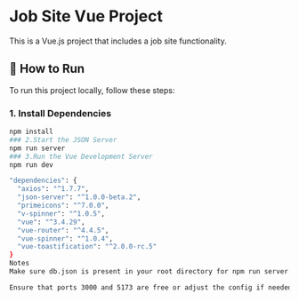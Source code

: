 # Job Site Vue Project

This is a Vue.js project that includes a job site functionality.

## 🚀 How to Run

To run this project locally, follow these steps:

### 1. Install Dependencies
```bash
npm install
### 2.Start the JSON Server
npm run server
### 3.Run the Vue Development Server
npm run dev

"dependencies": {
  "axios": "^1.7.7",
  "json-server": "^1.0.0-beta.2",
  "primeicons": "^7.0.0",
  "v-spinner": "^1.0.5",
  "vue": "^3.4.29",
  "vue-router": "^4.4.5",
  "vue-spinner": "^1.0.4",
  "vue-toastification": "^2.0.0-rc.5"
}
Notes
Make sure db.json is present in your root directory for npm run server to work.

Ensure that ports 3000 and 5173 are free or adjust the config if needed.
